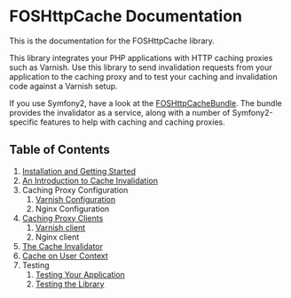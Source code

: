 FOSHttpCache Documentation
==========================

This is the documentation for the FOSHttpCache library.

This library integrates your PHP applications with HTTP caching proxies such as
Varnish. Use this library to send invalidation requests from your application
to the caching proxy and to test your caching and invalidation code against a
Varnish setup.

If you use Symfony2, have a look at the
[FOSHttpCacheBundle](https://github.com/FriendsOfSymfony/FOSHttpCacheBundle).
The bundle provides the invalidator as a service, along with a number of
Symfony2-specific features to help with caching and caching proxies.

Table of Contents
-----------------

1. [Installation and Getting Started](installation.md)
2. [An Introduction to Cache Invalidation](invalidation-introduction.md)
3. Caching Proxy Configuration
   1. [Varnish Configuration](varnish-configuration.md)
   2. Nginx Configuration
4. [Caching Proxy Clients](proxy-clients.md)
   1. [Varnish client](varnish-client.md)
   2. Nginx client
5. [The Cache Invalidator](cache-invalidator.md)
6. [Cache on User Context](user-context.md)
7. Testing
   1. [Testing Your Application](testing-your-application.md)
   2. [Testing the Library](testing-the-library.md)
